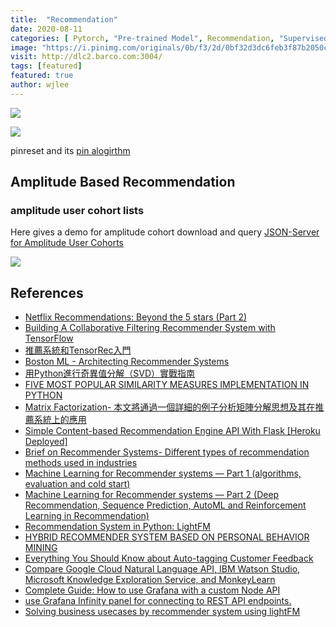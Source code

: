 ```yaml
---
title:  "Recommendation"
date: 2020-08-11
categories: [ Pytorch, "Pre-trained Model", Recommendation, "Supervised Learning"]
image: "https://i.pinimg.com/originals/0b/f3/2d/0bf32d3dc6feb3f87b2050c76229a662.png"
visit: http://dlc2.barco.com:3004/
tags: [featured]
featured: true
author: wjlee
---
```


[![](https://rebrand.ly/dlc_png_url)](https://rebrand.ly/dlc_uml_url)

[![]({{site.url}}{{site.baseurl}}/assets/images/02.03.2021_23.55.15_REC.png)]({{site.url}}{{site.baseurl}}/Recommendation)

pinreset and its [pin alogirthm](https://www.pinterest.com/pin/149815125082705257/)

## Amplitude Based Recommendation
### amplitude user cohort lists

Here gives a demo for amplitude cohort download and query [JSON-Server for Amplitude User Cohorts](http://dlc2.barco.com:3004/)

[![]({{site.url}}{{site.baseurl}}/assets/images/11.03.2021_14.18.59_REC.png)]({{site.url}}{{site.baseurl}}/Recommendation)


## References
* [Netflix Recommendations: Beyond the 5 stars (Part 2)](https://netflixtechblog.com/netflix-recommendations-beyond-the-5-stars-part-2-d9b96aa399f5)
* [Building A Collaborative Filtering Recommender System with TensorFlow](https://towardsdatascience.com/building-a-collaborative-filtering-recommender-system-with-tensorflow-82e63d27b420)
* [推薦系統和TensorRec入門](https://kknews.cc/zh-tw/code/mjzbbgp.html)
* [Boston ML - Architecting Recommender Systems](https://www.slideshare.net/JamesKirk58/boston-ml-architecting-recommender-systems)
* [用Python進行奇異值分解（SVD）實戰指南](https://kknews.cc/news/ymlo5zn.html)
* [FIVE MOST POPULAR SIMILARITY MEASURES IMPLEMENTATION IN PYTHON](https://dataaspirant.com/five-most-popular-similarity-measures-implementation-in-python/)
* [Matrix Factorization- 本文將通過一個詳細的例子分析矩陣分解思想及其在推薦系統上的應用](https://sakura-gh.github.io/ML-notes/ML-notes-html/19_Matrix-Factorization.html)
* [Simple Content-based Recommendation Engine API With Flask [Heroku Deployed]](https://medium.com/@MAbdElRaouf/simple-content-based-recommendation-engine-flask-api-heroku-dd27760dfe8e)
* [Brief on Recommender Systems- Different types of recommendation methods used in industries](https://towardsdatascience.com/brief-on-recommender-systems-b86a1068a4dd)
* [Machine Learning for Recommender systems — Part 1 (algorithms, evaluation and cold start)](https://medium.com/recombee-blog/machine-learning-for-recommender-systems-part-1-algorithms-evaluation-and-cold-start-6f696683d0ed)
* [Machine Learning for Recommender systems — Part 2 (Deep Recommendation, Sequence Prediction, AutoML and Reinforcement Learning in Recommendation)](https://medium.com/recombee-blog/machine-learning-for-recommender-systems-part-2-deep-recommendation-sequence-prediction-automl-f134bc79d66b)
* [Recommendation System in Python: LightFM](https://towardsdatascience.com/recommendation-system-in-python-lightfm-61c85010ce17)
* [HYBRID RECOMMENDER SYSTEM BASED ON PERSONAL BEHAVIOR MINING](https://arxiv.org/ftp/arxiv/papers/1607/1607.02754.pdf)
* [Everything You Should Know about Auto-tagging Customer Feedback](https://monkeylearn.com/blog/auto-tagging-customer-feedback-with-machine-learning/)
* [Compare Google Cloud Natural Language API, IBM Watson Studio, Microsoft Knowledge Exploration Service, and MonkeyLearn](https://www.g2.com/compare/google-cloud-natural-language-api-vs-ibm-watson-studio-vs-microsoft-knowledge-exploration-service-vs-monkeylearn-monkeylearn)
* [Complete Guide: How to use Grafana with a custom Node API](https://dev.to/luckynkosi/complete-guide-how-to-use-grafana-with-a-custom-node-api-2hd5)
* [use Grafana Infinity panel for connecting to REST API endpoints.](https://sriramajeyam.com/grafana-infinity-datasource/)
* [Solving business usecases by recommender system using lightFM](https://towardsdatascience.com/solving-business-usecases-by-recommender-system-using-lightfm-4ba7b3ac8e62)